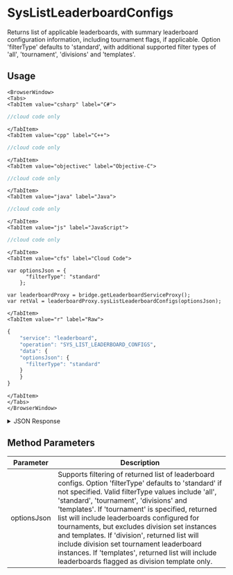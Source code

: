 # SysListLeaderboardConfigs

Returns list of applicable leaderboards, with summary leaderboard configuration information, including tournament flags, if applicable. Option 'filterType' defaults to 'standard', with additional supported filter types of 'all', 'tournament', 'divisions' and 'templates'.

<PartialServop service_name="leaderboard" operation_name="SYS_LIST_LEADERBOARD_CONFIGS" />

## Usage

```mdx-code-block
<BrowserWindow>
<Tabs>
<TabItem value="csharp" label="C#">
```

```csharp
//cloud code only
```

```mdx-code-block
</TabItem>
<TabItem value="cpp" label="C++">
```

```cpp
//cloud code only
```

```mdx-code-block
</TabItem>
<TabItem value="objectivec" label="Objective-C">
```

```objectivec
//cloud code only
```

```mdx-code-block
</TabItem>
<TabItem value="java" label="Java">
```

```java
//cloud code only
```

```mdx-code-block
</TabItem>
<TabItem value="js" label="JavaScript">
```

```javascript
//cloud code only
```

```mdx-code-block
</TabItem>
<TabItem value="cfs" label="Cloud Code">
```

```cfscript
var optionsJson = {
      "filterType": "standard"
    };

var leaderboardProxy = bridge.getLeaderboardServiceProxy();
var retVal = leaderboardProxy.sysListLeaderboardConfigs(optionsJson);
```

```mdx-code-block
</TabItem>
<TabItem value="r" label="Raw">
```

```r
{
	"service": "leaderboard",
	"operation": "SYS_LIST_LEADERBOARD_CONFIGS",
	"data": {
    "optionsJson": {
      "filterType": "standard"
    }
	}
}
```

```mdx-code-block
</TabItem>
</Tabs>
</BrowserWindow>
```

<details>
<summary>JSON Response</summary>

```json
{
  "data": {
    "leaderboardList": [
      {
        "entryType": "PLAYER",
        "numDaysToRotate": 0,
        "data": {
          "street": "1309 Carling"
        },
        "resetAt": 1631822069172,
        "currentVersionId": 2,
        "rotationType": "DAILY",
        "leaderboardType": "HIGH_VALUE",
        "leaderboardId": "aLeaderboardId"
      },
      {
        "entryType": "PLAYER",
        "numDaysToRotate": 0,
        "data": {},
        "resetAt": 1631740020000,
        "currentVersionId": 210,
        "rotationType": "DAILY",
        "leaderboardType": "ARCADE_HIGH",
        "leaderboardId": "arcadelb1"
      },
      {
        "entryType": "PLAYER",
        "numDaysToRotate": 0,
        "data": {},
        "resetAt": 1631740140000,
        "currentVersionId": 216,
        "rotationType": "DAILY",
        "leaderboardType": "HIGH_VALUE",
        "leaderboardId": "daily"
      },
      {
        "entryType": "PLAYER",
        "numDaysToRotate": 0,
        "data": {},
        "resetAt": null,
        "currentVersionId": 3,
        "rotationType": "ADHOC",
        "leaderboardType": "HIGH_VALUE",
        "leaderboardId": "l1"
      },
      {
        "entryType": "PLAYER",
        "numDaysToRotate": 0,
        "data": {},
        "resetAt": null,
        "currentVersionId": 2,
        "rotationType": "ADHOC",
        "leaderboardType": "HIGH_VALUE",
        "leaderboardId": "l2"
      },
      {
        "entryType": "PLAYER",
        "numDaysToRotate": 0,
        "data": {},
        "resetAt": null,
        "currentVersionId": 1,
        "rotationType": "ADHOC",
        "leaderboardType": "HIGH_VALUE",
        "leaderboardId": "l3"
      },
      {
        "entryType": "PLAYER",
        "numDaysToRotate": 0,
        "data": {},
        "resetAt": 1631825100000,
        "currentVersionId": 31,
        "rotationType": "WEEKLY",
        "leaderboardType": "HIGH_VALUE",
        "leaderboardId": "weekly"
      }
    ],
    "leaderboardListCount": 10
  },
  "status": 200
}
```
</details>

## Method Parameters
Parameter | Description
--------- | -----------
optionsJson | Supports filtering of returned list of leaderboard configs. Option 'filterType' defaults to 'standard' if not specified. Valid filterType values include 'all', 'standard', 'tournament', 'divisions' and 'templates'. If 'tournament' is specified, returned list will include leaderboards configured for tournaments, but excludes division set instances and templates. If 'division', returned list will include division set tournament leaderboard instances. If 'templates', returned list will include leaderboards flagged as division template only.


